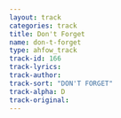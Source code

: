```yaml
---
layout: track
categories: track
title: Don't Forget
name: don-t-forget
type: ahfow_track
track-id: 166
track-lyrics: 
track-author: 
track-sort: "DON'T FORGET"
track-alpha: D
track-original: 
---
```


